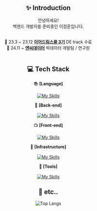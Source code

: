 <div align="center">

## :sparkles: Introduction

안녕하세요! <br>
백엔드 개발자를 준비중인 이정훈입니다. <br>
<br>

:seedling: 23.3 ~ 23.12 <ins>**이어드림스쿨 3기**</ins> DE track 수료 <br>
:notebook: 24.11 ~  <ins>**엔씨데이터**</ins> 빅데이터 개발팀 / 연구원 <br>
<br>

## :computer: Tech Stack

:books: **[Language]** <br>
<br>
[![My Skills](https://skillicons.dev/icons?i=python,java&theme=light)](https://skillicons.dev)

:floppy_disk: **[Back-end]** <br>
<br>
[![My Skills](https://skillicons.dev/icons?i=spring,postgresql&theme=light)](https://skillicons.dev)

:tv: **[Front-end]** <br>
<br>
[![My Skills](https://skillicons.dev/icons?i=html,css,vue&theme=light)](https://skillicons.dev)

:file_folder: **[Infrastructure]** <br>
<br>
[![My Skills](https://skillicons.dev/icons?i=docker,aws,githubactions&theme=light)](https://skillicons.dev)

:rocket: **[Tools]** <br>
<br>
[![My Skills](https://skillicons.dev/icons?i=github,notion&theme=light)](https://skillicons.dev)
<br>

## :hatched_chick: etc..
![Top Langs](https://github-readme-stats.vercel.app/api/top-langs/?username=je0nh&layout=compact)







